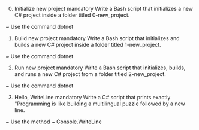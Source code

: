 0. Initialize new project
mandatory
Write a Bash script that initializes a new C# project inside a folder titled 0-new_project.

~ Use the command dotnet

1. Build new project
mandatory
Write a Bash script that initializes and builds a new C# project inside a folder titled 1-new_project.

~ Use the command dotnet

2. Run new project
mandatory
Write a Bash script that initializes, builds, and runs a new C# project from a folder titled 2-new_project.

~ Use the command dotnet

3. Hello, WriteLine
mandatory
Write a C# script that prints exactly "Programming is like building a multilingual puzzle followed by a new line.

~ Use the method
~ Console.WriteLine